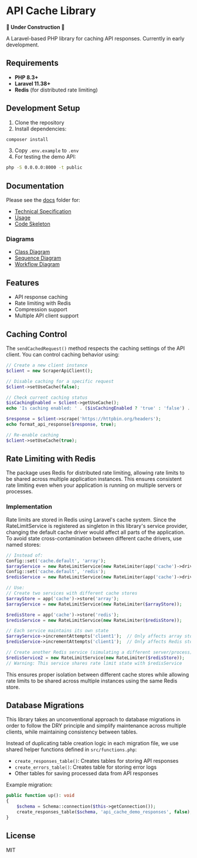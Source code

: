 # API Cache Library

**🚧 Under Construction 🚧**

A Laravel-based PHP library for caching API responses. Currently in early development.

## Requirements

- **PHP 8.3+**
- **Laravel 11.38+**
- **Redis** (for distributed rate limiting)

## Development Setup

1. Clone the repository
2. Install dependencies:
```bash
composer install
```
3. Copy `.env.example` to `.env`
4. For testing the demo API:
```bash
php -S 0.0.0.0:8000 -t public
```

## Documentation

Please see the [docs](docs) folder for:
- [Technical Specification](docs/technical-specification.md)
- [Usage](docs/usage.md)
- [Code Skeleton](docs/code-skeleton.md)

### Diagrams
- [Class Diagram](docs/diagrams/class-diagram.mmd)
- [Sequence Diagram](docs/diagrams/sequence-diagram.mmd)
- [Workflow Diagram](docs/diagrams/workflow-diagram.mmd)

## Features

- API response caching
- Rate limiting with Redis
- Compression support
- Multiple API client support

## Caching Control

The `sendCachedRequest()` method respects the caching settings of the API client. You can control caching behavior using:

```php
// Create a new client instance
$client = new ScraperApiClient();

// Disable caching for a specific request
$client->setUseCache(false);

// Check current caching status
$isCachingEnabled = $client->getUseCache();
echo 'Is caching enabled: ' . ($isCachingEnabled ? 'true' : 'false') . PHP_EOL;

$response = $client->scrape('https://httpbin.org/headers');
echo format_api_response($response, true);

// Re-enable caching
$client->setUseCache(true);
```

## Rate Limiting with Redis

The package uses Redis for distributed rate limiting, allowing rate limits to be shared across multiple application instances. This ensures consistent rate limiting even when your application is running on multiple servers or processes.

### Implementation

Rate limits are stored in Redis using Laravel's cache system. Since the RateLimitService is registered as singleton in this library's service provider, changing the default cache driver would affect all parts of the application. To avoid state cross-contamination between different cache drivers, use named stores:

```php
// Instead of:
Config::set('cache.default', 'array');
$arrayService = new RateLimitService(new RateLimiter(app('cache')->driver()));
Config::set('cache.default', 'redis');
$redisService = new RateLimitService(new RateLimiter(app('cache')->driver()));

// Use:
// Create two services with different cache stores
$arrayStore = app('cache')->store('array');
$arrayService = new RateLimitService(new RateLimiter($arrayStore));

$redisStore = app('cache')->store('redis');
$redisService = new RateLimitService(new RateLimiter($redisStore));

// Each service maintains its own state
$arrayService->incrementAttempts('client1');  // Only affects array store
$redisService->incrementAttempts('client1');  // Only affects Redis store

// Create another Redis service (simulating a different server/process)
$redisService2 = new RateLimitService(new RateLimiter($redisStore));
// Warning: This service shares rate limit state with $redisService
```

This ensures proper isolation between different cache stores while allowing rate limits to be shared across multiple instances using the same Redis store.

## Database Migrations

This library takes an unconventional approach to database migrations in order to follow the DRY principle and simplify maintenance across multiple clients, while maintaining consistency between tables.

Instead of duplicating table creation logic in each migration file, we use shared helper functions defined in `src/functions.php`:

- `create_responses_table()`: Creates tables for storing API responses
- `create_errors_table()`: Creates table for storing error logs
- Other tables for saving processed data from API responses

Example migration:
```php
public function up(): void
{
    $schema = Schema::connection($this->getConnection());
    create_responses_table($schema, 'api_cache_demo_responses', false);
}
```

## License

MIT 